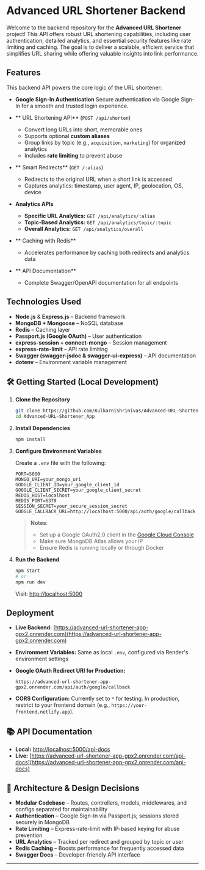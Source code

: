 


# Advanced URL Shortener Backend

Welcome to the backend repository for the **Advanced URL Shortener** project!
This API offers robust URL shortening capabilities, including user authentication, detailed analytics, and essential security features like rate limiting and caching. The goal is to deliver a scalable, efficient service that simplifies URL sharing while offering valuable insights into link performance.


## Features

This backend API powers the core logic of the URL shortener:

* **Google Sign-In Authentication**
  Secure authentication via Google Sign-In for a smooth and trusted login experience.

* ** URL Shortening API** (`POST /api/shorten`)

  * Convert long URLs into short, memorable ones
  * Supports optional **custom aliases**
  * Group links by topic (e.g., `acquisition`, `marketing`) for organized analytics
  * Includes **rate limiting** to prevent abuse

* ** Smart Redirects** (`GET /:alias`)

  * Redirects to the original URL when a short link is accessed
  * Captures analytics: timestamp, user agent, IP, geolocation, OS, device

* **Analytics APIs**

  * **Specific URL Analytics:** `GET /api/analytics/:alias`
  * **Topic-Based Analytics:** `GET /api/analytics/topic/:topic`
  * **Overall Analytics:** `GET /api/analytics/overall`

* ** Caching with Redis**

  * Accelerates performance by caching both redirects and analytics data

* ** API Documentation**

  * Complete Swagger/OpenAPI documentation for all endpoints


##  Technologies Used

* **Node.js** & **Express.js** – Backend framework
* **MongoDB + Mongoose** – NoSQL database
* **Redis** – Caching layer
* **Passport.js (Google OAuth)** – User authentication
* **express-session + connect-mongo** – Session management
* **express-rate-limit** – API rate limiting
* **Swagger (swagger-jsdoc & swagger-ui-express)** – API documentation
* **dotenv** – Environment variable management


## 🛠️ Getting Started (Local Development)

1. **Clone the Repository**

   ```bash
   git clone https://github.com/KulkarniShrinivas/Advanced-URL-Shortener_App.git
   cd Advanced-URL-Shortener_App
   ```

2. **Install Dependencies**

   ```bash
   npm install
   ```

3. **Configure Environment Variables**

   Create a `.env` file with the following:

   ```env
   PORT=5000
   MONGO_URI=your_mongo_uri
   GOOGLE_CLIENT_ID=your_google_client_id
   GOOGLE_CLIENT_SECRET=your_google_client_secret
   REDIS_HOST=localhost
   REDIS_PORT=6379
   SESSION_SECRET=your_secure_session_secret
   GOOGLE_CALLBACK_URL=http://localhost:5000/api/auth/google/callback
   ```

   >  **Notes**:
   >
   > * Set up a Google OAuth2.0 client in the [Google Cloud Console](https://console.cloud.google.com/)
   > * Make sure MongoDB Atlas allows your IP
   > * Ensure Redis is running locally or through Docker

4. **Run the Backend**

   ```bash
   npm start
   # or
   npm run dev
   ```

   Visit: [http://localhost:5000](http://localhost:5000)



##  Deployment

* **Live Backend:** [https://advanced-url-shortener-app-gpx2.onrender.com](https://advanced-url-shortener-app-gpx2.onrender.com)

* **Environment Variables:** Same as local `.env`, configured via Render's environment settings

* **Google OAuth Redirect URI for Production:**

  ```
  https://advanced-url-shortener-app-gpx2.onrender.com/api/auth/google/callback
  ```

* **CORS Configuration:**
  Currently set to `*` for testing. In production, restrict to your frontend domain (e.g., `https://your-frontend.netlify.app`).



## 📚 API Documentation

* **Local:** [http://localhost:5000/api-docs](http://localhost:5000/api-docs)
* **Live:** [https://advanced-url-shortener-app-gpx2.onrender.com/api-docs](https://advanced-url-shortener-app-gpx2.onrender.com/api-docs)


## 📐 Architecture & Design Decisions

* **Modular Codebase** – Routes, controllers, models, middlewares, and configs separated for maintainability
* **Authentication** – Google Sign-In via Passport.js; sessions stored securely in MongoDB
* **Rate Limiting** – Express-rate-limit with IP-based keying for abuse prevention
* **URL Analytics** – Tracked per redirect and grouped by topic or user
* **Redis Caching** – Boosts performance for frequently accessed data
* **Swagger Docs** – Developer-friendly API interface

---





